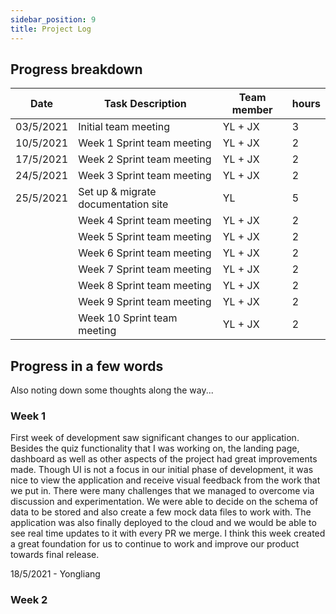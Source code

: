 ```yaml
---
sidebar_position: 9
title: Project Log
---
```

## **Progress breakdown**

| Date      | Task Description                    | Team member | hours |
|-----------|-------------------------------------|-------------|-------|
| 03/5/2021 | Initial team meeting                | YL + JX     | 3     |
| 10/5/2021 | Week 1 Sprint team meeting          | YL + JX     | 2     |
| 17/5/2021 | Week 2 Sprint team meeting          | YL + JX     | 2     |
| 24/5/2021 | Week 3 Sprint team meeting          | YL + JX     | 2     |
| 25/5/2021 | Set up & migrate documentation site | YL          | 5     |
|           | Week 4 Sprint team meeting          | YL + JX     | 2     |
|           | Week 5 Sprint team meeting          | YL + JX     | 2     |
|           | Week 6 Sprint team meeting          | YL + JX     | 2     |
|           | Week 7 Sprint team meeting          | YL + JX     | 2     |
|           | Week 8 Sprint team meeting          | YL + JX     | 2     |
|           | Week 9 Sprint team meeting          | YL + JX     | 2     |
|           | Week 10 Sprint team meeting         | YL + JX     | 2     |

## **Progress in a few words**

Also noting down some thoughts along the way...
### Week 1
First week of development saw significant changes to our application. Besides the quiz functionality that I was working on, the landing page, dashboard as well as other aspects of the project had great improvements made. Though
UI is not a focus in our initial phase of development, it was nice to view the application and receive visual feedback from the work that we put in. There were many challenges that we managed to overcome via discussion and experimentation. We were able to decide on the schema of data to be stored and also create a few mock data files to work with. The application was also finally deployed to the cloud and we would be able to see real time updates to it with every PR we merge. I think this week created a great foundation for us to continue to work and improve our product towards final release.

18/5/2021 - Yongliang

### Week 2
